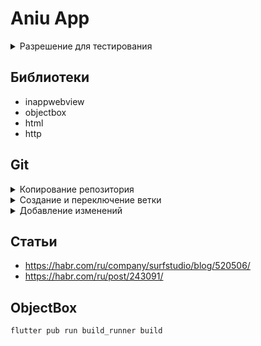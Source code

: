 # Aniu App

<details>
<summary>Разрешение для тестирования</summary>

    390x844

</details>

## Библиотеки

- inappwebview
- objectbox
- html
- http

## Git

<details>
<summary>Копирование репозитория</summary>

    git clone https://github.com/Far4Ru/flutter-aniu.git

</details>

<details>
<summary>Создание и переключение ветки</summary>

    git checkout -b имя_ветки

</details>

<details>
<summary>Добавление изменений</summary>

    git add .

    git commit -m "Название изменения"

    git push

</details>

## Статьи

- https://habr.com/ru/company/surfstudio/blog/520506/
- https://habr.com/ru/post/243091/

## ObjectBox

    flutter pub run build_runner build
